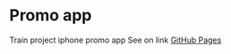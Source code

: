 # Promo app
Train project iphone promo app
See on link [GitHub Pages](https://khoroshavin.github.io/iphone_promo_page/)
